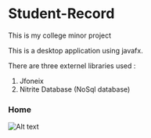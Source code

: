 # Student-Record
This is my college minor project

This is a desktop application using javafx.

There are three externel libraries used :
1. Jfoneix
2. Nitrite Database (NoSql database)

### Home
![Alt text](https://imgur.com/a/0hyuCQI "Home")
